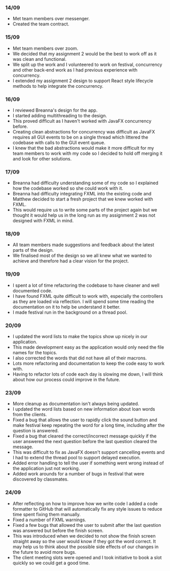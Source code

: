 ### 14/09
- Met team members over messenger.
- Created the team contract.

### 15/09
- Met team members over zoom.
- We decided that my assignment 2 would be the best to work off as it was clean and functional.
- We split up the work and I volunteered to work on festival, concurrency and other back-end work as I had previous experience with concurrency.
- I extended my assignment 2 design to support React style lifecycle methods to help integrate the concurrency.

### 16/09
- I reviewed Breanna's design for the app.
- I started adding multithreading to the design.
- This proved difficult as I haven't worked with JavaFX concurrency before.
- Creating clean abstractions for concurrency was difficult as JavaFX requires all GUI events to be on a single thread which littered the codebase with calls to the GUI event queue.
- I knew that the bad abstractions would make it more difficult for my team members to work with my code so I decided to hold off merging it and look for other solutions.

### 17/09
- Breanna had difficulty understanding some of my code so I explained how the codebase worked so she could work with it.
- Breanna had difficulty integrating FXML into the existing code and Matthew decided to start a fresh project that we knew worked with FXML.
- This would require us to write some parts of the project again but we thought it would help us in the long run as my assignment 2 was not designed with FXML in mind.

### 18/09
- All team members made suggestions and feedback about the latest parts of the design.
- We finalised most of the design so we all knew what we wanted to achieve and therefore had a clear vision for the project.

### 19/09
- I spent a lot of time refactoring the codebase to have cleaner and well documented code.
- I have found FXML quite difficult to work with, especially the controllers as they are loaded via reflection. I will spend some time reading the documentation on it to help be understand it better.
- I made festival run in the background on a thread pool.

### 20/09
- I updated the word lists to make the topics show up nicely in our application.
- This made development easy as the application would only need the file names for the topics.
- I also corrected the words that did not have all of their macrons.
- Lots more refactoring and documentation to keep the code easy to work with.
- Having to refactor lots of code each day is slowing me down, I will think about how our process could improve in the future.

### 23/09
- More cleanup as documentation isn't always being updated.
- I updated the word lists based on new information about loan words from the clients.
- Fixed a bug that allows the user to rapidly click the sound button and make festival keep repeating the word for a long time, including after the question is answered.
- Fixed a bug that cleared the correct/incorrect message quickly if the user answered the next question before the last question cleared the message.
- This was difficult to fix as JavaFX doesn't support cancelling events and I had to extend the thread pool to support delayed execution.
- Added error handling to tell the user if something went wrong instead of the application just not working.
- Added work arounds for a number of bugs in festival that were discovered by classmates.

### 24/09
- After reflecting on how to improve how we write code I added a code formatter to GitHub that will automatically fix any style issues to reduce time spent fixing them manually.
- Fixed a number of FXML warnings.
- Fixed a few bugs that allowed the user to submit after the last question was answered but before the finish screen.
- This was introduced when we decided to not show the finish screen straight away so the user would know if they got the word correct. It may help us to think about the possible side effects of our changes in the future to avoid more bugs.
- The client meeting slots were opened and I took initiative to book a slot quickly so we could get a good time.
